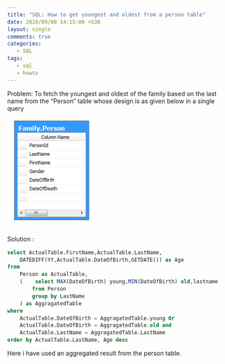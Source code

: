 ```yaml
---
title: "SQL: How to get youngest and oldest from a person table"
date: 2010/09/08 14:15:00 +530
layout: single
comments: true
categories: 
   - SQL
tags:
   - sql
   - howto
---
```


Problem: To fetch the youngest and oldest of the family based on the last name from the “Person” table whose design is as given below in a single query

![Data](/assets/images/image.png)

Solution :


```sql
select ActualTable.FirstName,ActualTable.LastName, 
    DATEDIFF(YY,ActualTable.DateOfBirth,GETDATE()) as Age        
from 
    Person as ActualTable,
    (    select MAX(DateOfBirth) young,MIN(DateOfBirth) old,lastname 
        from Person 
        group by LastName
    ) as AggragatedTable
where 
    ActualTable.DateOfBirth = AggragatedTable.young Or 
    ActualTable.DateOfBirth = AggragatedTable.old and 
    ActualTable.LastName = AggragatedTable.LastName        
order by ActualTable.LastName, Age desc
```

Here i have used an aggregated result from the person table.